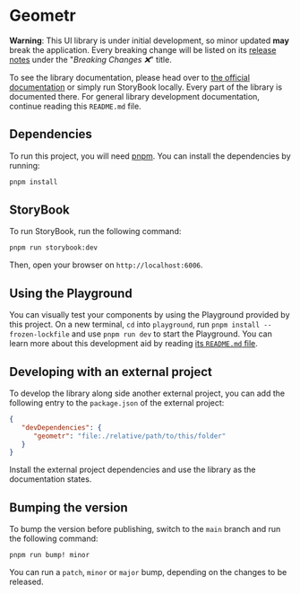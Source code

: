 # Geometr

**Warning**: This UI library is under initial development, so minor updated **may** break the application. Every breaking change will be listed on its [release notes](https://github.com/daleal/geometr/releases) under the "_Breaking Changes ❌_" title.

To see the library documentation, please head over to [the official documentation](https://geometr.daleal.dev) or simply run StoryBook locally. Every part of the library is documented there. For general library development documentation, continue reading this `README.md` file.

## Dependencies

To run this project, you will need [pnpm](https://pnpm.io). You can install the dependencies by running:

```sh
pnpm install
```

## StoryBook

To run StoryBook, run the following command:

```sh
pnpm run storybook:dev
```

Then, open your browser on `http://localhost:6006`.

## Using the Playground

You can visually test your components by using the Playground provided by this project. On a new terminal, `cd` into `playground`, run `pnpm install --frozen-lockfile` and use `pnpm run dev` to start the Playground. You can learn more about this development aid by reading [its `README.md` file](./playground/README.md).

## Developing with an external project

To develop the library along side another external project, you can add the following entry to the `package.json` of the external project:

```json
{
   "devDependencies": {
      "geometr": "file:./relative/path/to/this/folder"
   }
}
```

Install the external project dependencies and use the library as the documentation states.

## Bumping the version

To bump the version before publishing, switch to the `main` branch and run the following command:

```sh
pnpm run bump! minor
```

You can run a `patch`, `minor` or `major` bump, depending on the changes to be released.

